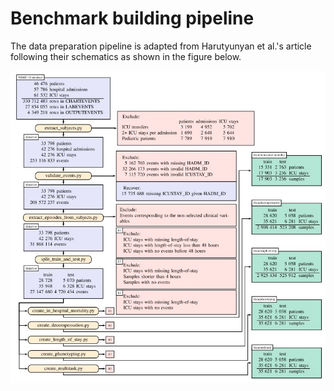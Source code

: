 # Benchmark building pipeline

The data preparation pipeline is adapted from Harutyunyan et al.'s article following
their schematics as shown in the figure below.


![](../models/resources/benchmark_cohort.JPG)